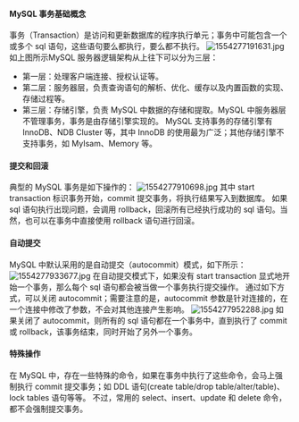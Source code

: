 #### MySQL 事务基础概念
事务（Transaction）是访问和更新数据库的程序执行单元；事务中可能包含一个或多个 sql 语句，这些语句要么都执行，要么都不执行。
![1554277191631.jpg](https://i.loli.net/2019/04/03/5ca46396f22cd.jpg)
如上图所示MySQL 服务器逻辑架构从上往下可以分为三层：
- 第一层：处理客户端连接、授权认证等。
- 第二层：服务器层，负责查询语句的解析、优化、缓存以及内置函数的实现、存储过程等。
- 第三层：存储引擎，负责 MySQL 中数据的存储和提取。MySQL 中服务器层不管理事务，事务是由存储引擎实现的。
MySQL 支持事务的存储引擎有 InnoDB、NDB Cluster 等，其中 InnoDB 的使用最为广泛；其他存储引擎不支持事务，如 MyIsam、Memory 等。

#### 提交和回滚
典型的 MySQL 事务是如下操作的：
![1554277910698.jpg](https://i.loli.net/2019/04/03/5ca466587c6aa.jpg)
其中 start transaction 标识事务开始，commit 提交事务，将执行结果写入到数据库。
如果 sql 语句执行出现问题，会调用 rollback，回滚所有已经执行成功的 sql 语句。当然，也可以在事务中直接使用 rollback 语句进行回滚。

#### 自动提交
MySQL 中默认采用的是自动提交（autocommit）模式，如下所示：
![1554277933677.jpg](https://i.loli.net/2019/04/03/5ca466588b383.jpg)
在自动提交模式下，如果没有 start transaction 显式地开始一个事务，那么每个 sql 语句都会被当做一个事务执行提交操作。
通过如下方式，可以关闭 autocommit；需要注意的是，autocommit 参数是针对连接的，在一个连接中修改了参数，不会对其他连接产生影响。
![1554277952288.jpg](https://i.loli.net/2019/04/03/5ca4665897ef1.jpg)
如果关闭了 autocommit，则所有的 sql 语句都在一个事务中，直到执行了 commit 或 rollback，该事务结束，同时开始了另外一个事务。

#### 特殊操作
在 MySQL 中，存在一些特殊的命令，如果在事务中执行了这些命令，会马上强制执行 commit 提交事务；如 DDL 语句(create table/drop table/alter/table)、lock tables 语句等等。
不过，常用的 select、insert、update 和 delete 命令，都不会强制提交事务。